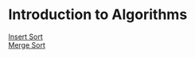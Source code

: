 # Introduction to Algorithms

[Insert Sort](src/main/java/edu/ggranados/java/algorithms/sort/insert/insert_sort.md)   
[Merge Sort](src/main/java/edu/ggranados/java/algorithms/sort/merge/merge_sort.md)
